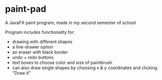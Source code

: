 # paint-pad
A JavaFX paint program, made in my second semester of school

Program includes functionality for:
- drawing with different shapes
- a line-drawer option
- an eraser with black border
- undo + redo buttons
- text boxes to choose color and size of paintbrush
- can also draw single shapes by choosing x & y coordinates and clicking "Draw it"
